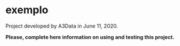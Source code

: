 ﻿# exemplo

Project developed by A3Data in June 11, 2020.


**Please, complete here information on using and testing this project.**
